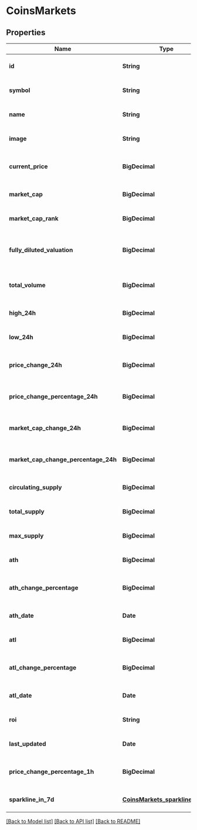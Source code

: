 # CoinsMarkets
## Properties

| Name | Type | Description | Notes |
|------------ | ------------- | ------------- | -------------|
| **id** | **String** | coin id | [optional] [default to null] |
| **symbol** | **String** | coin symbol | [optional] [default to null] |
| **name** | **String** | coin name | [optional] [default to null] |
| **image** | **String** | coin image url | [optional] [default to null] |
| **current\_price** | **BigDecimal** | coin current price in currency | [optional] [default to null] |
| **market\_cap** | **BigDecimal** | coin market cap in currency | [optional] [default to null] |
| **market\_cap\_rank** | **BigDecimal** | coin rank by market cap | [optional] [default to null] |
| **fully\_diluted\_valuation** | **BigDecimal** | coin fully diluted valuation (fdv) in currency | [optional] [default to null] |
| **total\_volume** | **BigDecimal** | coin total trading volume in currency | [optional] [default to null] |
| **high\_24h** | **BigDecimal** | coin 24h price high in currency | [optional] [default to null] |
| **low\_24h** | **BigDecimal** | coin 24h price low in currency | [optional] [default to null] |
| **price\_change\_24h** | **BigDecimal** | coin 24h price change in currency | [optional] [default to null] |
| **price\_change\_percentage\_24h** | **BigDecimal** | coin 24h price change in percentage | [optional] [default to null] |
| **market\_cap\_change\_24h** | **BigDecimal** | coin 24h market cap change in currency | [optional] [default to null] |
| **market\_cap\_change\_percentage\_24h** | **BigDecimal** | coin 24h market cap change in percentage | [optional] [default to null] |
| **circulating\_supply** | **BigDecimal** | coin circulating supply | [optional] [default to null] |
| **total\_supply** | **BigDecimal** | coin total supply | [optional] [default to null] |
| **max\_supply** | **BigDecimal** | coin max supply | [optional] [default to null] |
| **ath** | **BigDecimal** | coin all time high (ath) in currency | [optional] [default to null] |
| **ath\_change\_percentage** | **BigDecimal** | coin all time high (ath) change in percentage | [optional] [default to null] |
| **ath\_date** | **Date** | coin all time high (ath) date | [optional] [default to null] |
| **atl** | **BigDecimal** | coin all time low (atl) in currency | [optional] [default to null] |
| **atl\_change\_percentage** | **BigDecimal** | coin all time low (atl) change in percentage | [optional] [default to null] |
| **atl\_date** | **Date** | coin all time low (atl) date | [optional] [default to null] |
| **roi** | **String** |  | [optional] [default to null] |
| **last\_updated** | **Date** | coin last updated timestamp | [optional] [default to null] |
| **price\_change\_percentage\_1h** | **BigDecimal** | coin 1h price change in percentage | [optional] [default to null] |
| **sparkline\_in\_7d** | [**CoinsMarkets_sparkline_in_7d**](CoinsMarkets_sparkline_in_7d.md) |  | [optional] [default to null] |

[[Back to Model list]](../README.md#documentation-for-models) [[Back to API list]](../README.md#documentation-for-api-endpoints) [[Back to README]](../README.md)

